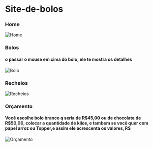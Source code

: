 # Site-de-bolos

<h3>Home</h3>

![Home](https://user-images.githubusercontent.com/66811308/138015569-a8f7006f-d14c-4283-846e-0fcb5b144dd1.jpg)


<h3>Bolos</h3>

<h4> o passar o mouse em cima do bolo, ele te mostra os detalhes</h4>

![Bolo](https://user-images.githubusercontent.com/66811308/138015584-2df5c0e2-0996-4188-83f7-1c950d02e149.jpg)


<h3>Recheios</h3>

![Recheios](https://user-images.githubusercontent.com/66811308/138015596-44059fde-cbeb-42a3-a500-90bf065ba5cb.jpg)


<h3>Orçamento</h3>

<h4>Você escolhe bolo branco q seria de R$45,00 ou de chocolate de R$50,00, colocar a quantidade de kilos, e tambem se você quer com papel arroz ou Topper,e assim ele acrescenta os valores, R$ </h4>

![Orçamento](https://user-images.githubusercontent.com/66811308/138015605-b591652e-fab8-4117-8dbd-3b90c0718f1c.jpg)
